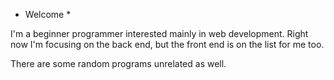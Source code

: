 * Welcome *

I'm a beginner programmer interested mainly in web development.
Right now I'm focusing on the back end, but the front end is on the list for me too.

There are some random programs unrelated as well.
<!---
nowan02/nowan02 is a ✨ special ✨ repository because its `README.md` (this file) appears on your GitHub profile.
You can click the Preview link to take a look at your changes.
--->
